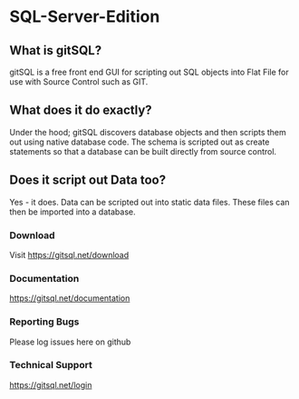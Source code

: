 # SQL-Server-Edition

## What is gitSQL?

gitSQL is a free front end GUI for scripting out SQL objects into Flat File for use with Source Control such as GIT.

## What does it do exactly?

Under the hood; gitSQL discovers database objects and then scripts them out using native database code. The schema is scripted out as create statements so that a database can be built directly from source control.

## Does it script out Data too?

Yes - it does. Data can be scripted out into static data files. These files can then be imported into a database.

### Download
Visit https://gitsql.net/download

### Documentation
https://gitsql.net/documentation

### Reporting Bugs
Please log issues here on github

### Technical Support
https://gitsql.net/login
